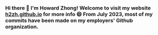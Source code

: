 ### Hi there 👋 I'm Howard Zhong! Welcome to visit my website [h2zh.github.io](https://h2zh.github.io/) for more info 😄 From July 2023, most of my commits have been made on my employers' Github organization.

<!--
**h2zh/h2zh** is a ✨ _special_ ✨ repository because its `README.md` (this file) appears on your GitHub profile.

Here are some ideas to get you started:

- 🔭 I’m currently working on ...
- 🌱 I’m currently learning ...
- 👯 I’m looking to collaborate on ...
- 🤔 I’m looking for help with ...
- 💬 Ask me about ...
- 📫 How to reach me: ...
- 😄 Pronouns: ...
- ⚡ Fun fact: ...
-->
